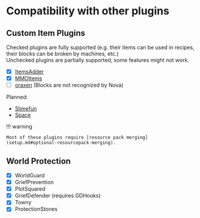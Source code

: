 # Compatibility with other plugins

## Custom Item Plugins

Checked plugins are fully supported (e.g. their items can be used in recipes, their blocks can be broken by machines, etc.)  
Unchecked plugins are partially supported, some features might not work.

- [x] [ItemsAdder](https://www.spigotmc.org/resources/73355/)
- [x] [MMOItems](https://www.spigotmc.org/resources/39267/)
- [ ] [oraxen](https://www.spigotmc.org/resources/72448/) (Blocks are not recognized by Nova)

Planned:

* [Slimefun](https://github.com/Slimefun/Slimefun4)
* [Space](https://www.spigotmc.org/resources/space.59572/)

!!! warning

    Most of these plugins require [resource pack merging](setup.md#optional-resourcepack-merging).

## World Protection

- [x] WorldGuard
- [x] GriefPrevention
- [x] PlotSquared
- [x] GriefDefender (requires GDHooks)
- [x] Towny
- [x] ProtectionStones